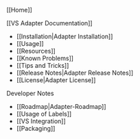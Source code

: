 [[Home]]

[[VS Adapter Documentation]]
* [[Installation|Adapter Installation]]
* [[Usage]]
* [[Resources]]
* [[Known Problems]]
* [[Tips and Tricks]]
* [[Release Notes|Adapter Release Notes]]
* [[License|Adapter License]]

Developer Notes

* [[Roadmap|Adapter-Roadmap]]
* [[Usage of Labels]]
* [[VS Integration]]
* [[Packaging]]
